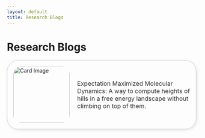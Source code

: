 ```yaml
---
layout: default
title: Research Blogs
---
```


# Research Blogs


<div class="clickable-card" onclick="window.location='https://pallab-dutta.github.io/EMMD_2020.html'" style="
    border: 1px solid #ccc;
    border-radius: 30px;
    padding: 16px;
    cursor: pointer;
    box-shadow: 2px 2px 8px rgba(0,0,0,0.1);
    display: flex;           /* Added for flex layout */
    align-items: center;     /* Vertically centers items */
    gap: 20px;               /* Space between image and text */
">
  <img src="assets/EMMD_preview.png" alt="Card Image" style="
    width: auto;            /* Fixed width for image */
    height: 150px;            /* Maintain aspect ratio */
    border-radius: 20px;
    object-fit: cover;       /* Ensures image fills space nicely */
  ">
  <p style="
    margin: 0;              /* Removes default paragraph margins */
    color: #333; 
    font-size: 16px;
    text-align: left;        /* Aligns text to left */
    flex: 1;                /* Allows text to take remaining space */
  ">
    Expectation Maximized Molecular Dynamics: A way to compute heights of hills in a free energy landscape without climbing on top of them.
  </p>
</div>


<style>
  .site-footer {
    display: none;
  }
</style>

